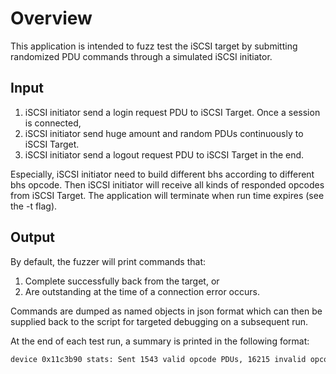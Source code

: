 # Overview

This application is intended to fuzz test the iSCSI target by submitting
randomized PDU commands through a simulated iSCSI initiator.

## Input

1. iSCSI initiator send a login request PDU to iSCSI Target. Once a session is connected,
2. iSCSI initiator send huge amount and random PDUs continuously to iSCSI Target.
3. iSCSI initiator send a logout request PDU to iSCSI Target in the end.

Especially, iSCSI initiator need to build different bhs according to different bhs opcode.
Then iSCSI initiator will receive all kinds of responded opcodes from iSCSI Target.
The application will terminate when run time expires (see the -t flag).

## Output

By default, the fuzzer will print commands that:

1. Complete successfully back from the target, or
2. Are outstanding at the time of a connection error occurs.

Commands are dumped as named objects in json format which can then be supplied back to the
script for targeted debugging on a subsequent run.

At the end of each test run, a summary is printed in the following format:

~~~bash
device 0x11c3b90 stats: Sent 1543 valid opcode PDUs, 16215 invalid opcode PDUs.
~~~
